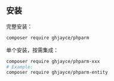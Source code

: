 
## 安装

完整安装：

```bash
composer require ghjayce/phparm
```

单个安装，按需集成：
```bash
composer require ghjayce/phparm-xxx
# Example:
composer require ghjayce/phparm-entity
```